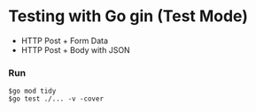 # Testing with Go gin (Test Mode)
* HTTP Post + Form Data
* HTTP Post + Body with JSON

### Run
```
$go mod tidy
$go test ./... -v -cover
```